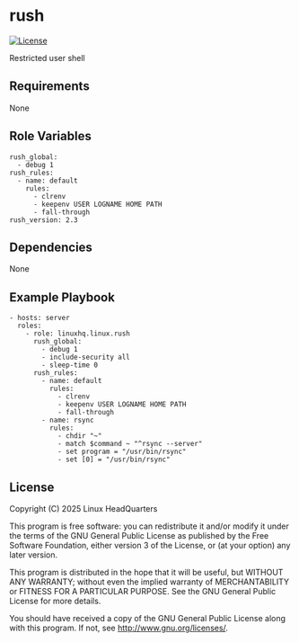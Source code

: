 # rush

[![License](https://img.shields.io/badge/license-GPLv3-lightgreen)](https://www.gnu.org/licenses/gpl-3.0.en.html#license-text)

Restricted user shell

## Requirements

None

## Role Variables

    rush_global:
      - debug 1
    rush_rules:
      - name: default
        rules:
          - clrenv
          - keepenv USER LOGNAME HOME PATH
          - fall-through
    rush_version: 2.3

## Dependencies

None

## Example Playbook

    - hosts: server
      roles:
        - role: linuxhq.linux.rush
          rush_global:
            - debug 1
            - include-security all
            - sleep-time 0
          rush_rules:
            - name: default
              rules:
                - clrenv
                - keepenv USER LOGNAME HOME PATH
                - fall-through
            - name: rsync
              rules:
                - chdir "~"
                - match $command ~ "^rsync --server"
                - set program = "/usr/bin/rsync"
                - set [0] = "/usr/bin/rsync"

## License

Copyright (C) 2025 Linux HeadQuarters

This program is free software: you can redistribute it and/or modify
it under the terms of the GNU General Public License as published by
the Free Software Foundation, either version 3 of the License, or
(at your option) any later version.

This program is distributed in the hope that it will be useful,
but WITHOUT ANY WARRANTY; without even the implied warranty of
MERCHANTABILITY or FITNESS FOR A PARTICULAR PURPOSE. See the
GNU General Public License for more details.

You should have received a copy of the GNU General Public License
along with this program. If not, see <http://www.gnu.org/licenses/>.
